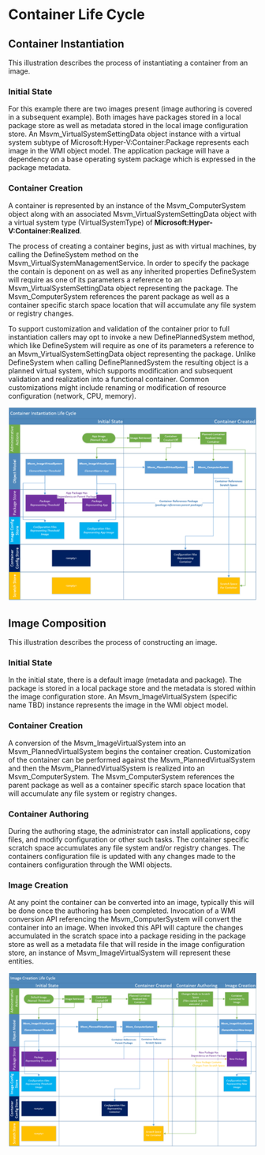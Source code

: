 # Container Life Cycle #

## Container Instantiation ##
This illustration describes the process of instantiating a container from an image.

### Initial State ###
For this example there are two images present (image authoring is covered in a subsequent example).  Both images have packages stored in a local package store as well as metadata stored in the local image configuration store.  An Msvm_VirtualSystemSettingData object instance with a virtual system subtype of Microsoft:Hyper-V:Container:Package represents each image in the WMI object model.  The application package will have a dependency on a base operating system package which is expressed in the package metadata. 

### Container Creation ###
A container is represented by an instance of the Msvm_ComputerSystem object along with an associated Msvm_VirtualSystemSettingData object with a virtual system type (VirtualSystemType) of **Microsoft:Hyper-V:Container:Realized**.

The process of creating a container begins, just as with virtual machines, by calling the DefineSystem method on the Msvm_VirtualSystemManagementService.  In order to specify the package the contain is deponent on as well as any inherited properties DefineSystem will require as one of its parameters a reference to an Msvm_VirtualSystemSettingData object representing the package.   The Msvm_ComputerSystem references the parent package as well as a container specific starch space location that will accumulate any file system or registry changes.

To support customization and validation of the container prior to full instantiation callers may opt to invoke a new DefinePlannedSystem method, which like DefineSystem will require as one of its parameters a reference to an Msvm_VirtualSystemSettingData object representing the package.  Unlike DefineSystem when calling DefinePlannedSystem the resulting object is a planned virtual system, which supports modification and subsequent validation and realization into a functional container.  Common customizations might include renaming or modification of resource configuration (network, CPU, memory).

![](media\ContainerCreationLifeCycle.png)

## Image Composition ###
This illustration describes the process of constructing an image. 
 
### Initial State ###
In the initial state, there is a default image (metadata and package).  The package is stored in a local package store and the metadata is stored within the image configuration store.  An Msvm_ImageVirtualSystem (specific name TBD) instance represents the image in the WMI object model.  

### Container Creation ###
A conversion of the Msvm_ImageVirtualSystem into an Msvm_PlannedVirtualSystem begins the container creation.  Customization of the container can be performed against the Msvm_PlannedVirtualSystem and then the Msvm_PlannedVirtualSystem is realized into an Msvm_ComputerSystem.  The Msvm_ComputerSystem references the parent package as well as a container specific starch space location that will accumulate any file system or registry changes. 

### Container Authoring ###
During the authoring stage, the administrator can install applications, copy files, and modify configuration or other such tasks.  The container specific scratch space accumulates any file system and/or registry changes.  The containers configuration file is updated with any changes made to the containers configuration through the WMI objects.

### Image Creation ###
At any point the container can be converted into an image, typically this will be done once the authoring has been completed.  Invocation of a WMI conversion API referencing the Msvm_ComputerSystem will convert the container into an image.  When invoked this API will capture the changes accumulated in the scratch space into a package residing in the package store as well as a metadata file that will reside in the image configuration store, an instance of Msvm_ImageVirtualSystem will represent these entities.  

![](..\media\ImageCreationLifeCycle.png)
 



